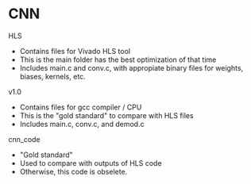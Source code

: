 # CNN

HLS
- Contains files for Vivado HLS tool
- This is the main folder has the best optimization of that time
- Includes main.c and conv.c, with appropiate binary files for weights, biases, kernels, etc.

v1.0
- Contains files for gcc compiler / CPU
- This is the "gold standard" to compare with HLS files
- Includes main.c, conv.c, and demod.c

cnn_code
- "Gold standard"
- Used to compare with outputs of HLS code
- Otherwise, this code is obselete.
